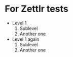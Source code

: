 # For Zettlr tests

* Level 1
    1. Sublevel
    2. Another one
* Level 1 again
    1. Sublevel
    2. Another one